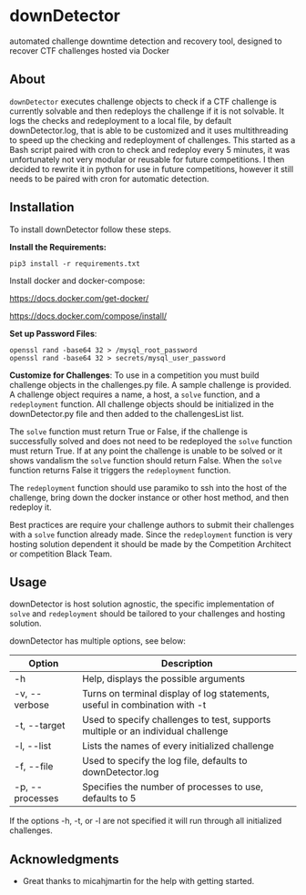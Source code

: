 # downDetector
automated challenge downtime detection and recovery tool, designed to recover CTF challenges hosted via Docker

## About
`downDetector` executes challenge objects to check if a CTF challenge is currently solvable and then redeploys the challenge if it is not
solvable.  It logs the checks and redeployment to a local file, by default downDetector.log, that is able to be customized and it uses
multithreading to speed up the checking and redeployment of challenges.  This started as a Bash script paired with cron to check and 
redeploy every 5 minutes, it was unfortunately not very modular or reusable for future competitions.  I then decided to rewrite it in 
python for use in future competitions, however it still needs to be paired with cron for automatic detection.

## Installation
To install downDetector follow these steps.

__Install the Requirements:__
```
pip3 install -r requirements.txt
```
Install docker and docker-compose:

https://docs.docker.com/get-docker/

https://docs.docker.com/compose/install/

__Set up Password Files__:
```
openssl rand -base64 32 > /mysql_root_password
openssl rand -base64 32 > secrets/mysql_user_password
```

__Customize for Challenges__:
To use in a competition you must build challenge objects in the challenges.py file.  A sample challenge is provided.
A challenge object requires a name, a host, a `solve` function, and a `redeployment` function.  All challenge objects should be initialized
in the downDetector.py file and then added to the challengesList list.

The `solve` function must return True or False, if the challenge is successfully solved and does not need to be redeployed the `solve` 
function must return True.  If at any point the challenge is unable to be solved or it shows vandalism the `solve` function should return 
False.  When the `solve` function returns False it triggers the `redeployment` function.

The `redeployment` function should use paramiko to ssh into the host of the challenge, bring down the docker instance or other host method,
and then redeploy it.

Best practices are require your challenge authors to submit their challenges with a `solve` function already made.  Since the 
`redeployment` function is very hosting solution dependent it should be made by the Competition Architect or competition Black Team.

## Usage
downDetector is host solution agnostic, the specific implementation of `solve` and `redeployment` should be tailored to your challenges
and hosting solution.

downDetector has multiple options, see below:

| Option | Description |
|-----------------|------------------------------------------------------------|
| -h | Help, displays the possible arguments |
| -v, --verbose | Turns on terminal display of log statements, useful in combination with -t |
| -t, --target | Used to specify challenges to test, supports multiple or an individual challenge |
| -l, --list | Lists the names of every initialized challenge |
| -f, --file | Used to specify the log file, defaults to downDetector.log |
| -p, --processes | Specifies the number of processes to use, defaults to 5 |

If the options -h, -t, or -l are not specified it will run through all initialized challenges.

## Acknowledgments

* Great thanks to micahjmartin for the help with getting started.
